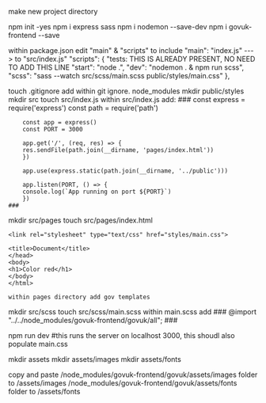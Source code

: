 make new project directory

npm init -yes
npm i express sass
npm i nodemon --save-dev
npm i govuk-frontend --save

within package.json edit "main" & "scripts" to include
  "main": "index.js" ---> to "src/index.js"
"scripts": {
    "tests: THIS IS ALREADY PRESENT, NO NEED TO ADD THIS LINE
    "start": "node .",
    "dev": "nodemon . & npm run scss",
    "scss": "sass --watch src/scss/main.scss public/styles/main.css"
},

touch .gitignore
add within git ignore.
    node_modules
mkdir public/styles
mkdir src
touch src/index.js
    within src/index.js add:
    ###
        const express = require('express')
        const path = require('path')

        const app = express()
        const PORT = 3000

        app.get('/', (req, res) => {
        res.sendFile(path.join(__dirname, 'pages/index.html'))
        })

        app.use(express.static(path.join(__dirname, '../public')))

        app.listen(PORT, () => {
        console.log(`App running on port ${PORT}`)
        })
    ###
mkdir src/pages
touch src/pages/index.html
    <html lang="en">
    <head>
    <meta charset="UTF-8">
    <meta http-equiv="X-UA-Compatible" content="IE=edge">
    <meta name="viewport" content="width=device-width, initial-scale=1.0">

    <link rel="stylesheet" type="text/css" href="styles/main.css">

    <title>Document</title>
    </head>
    <body>
    <h1>Color red</h1>
    </body>
    </html>

    within pages directory add gov templates
mkdir src/scss
touch src/scss/main.scss
    within main.scss add
    ###
    @import "../../node_modules/govuk-frontend/govuk/all";
    ###


npm run dev #this runs the server on localhost 3000, this shoudl also populate main.css

mkdir assets
mkdir assets/images
mkdir assets/fonts

copy and paste 
/node_modules/govuk-frontend/govuk/assets/images folder to <YOUR-APP>/assets/images
/node_modules/govuk-frontend/govuk/assets/fonts folder to <YOUR-APP>/assets/fonts